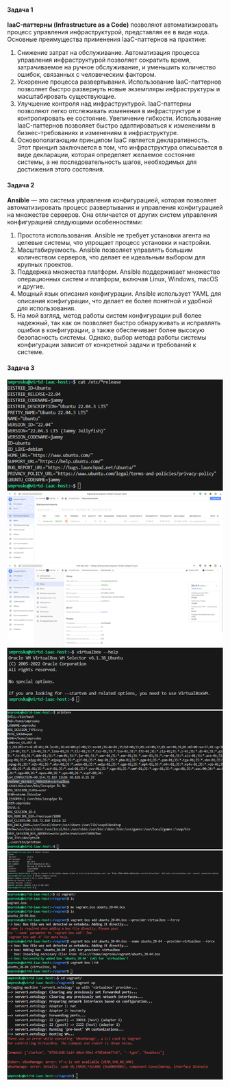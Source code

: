 #### Задача 1

**IaaC-паттерны (Infrastructure as a Code)** позволяют автоматизировать процесс управления инфраструктурой, представляя ее в виде кода. Основные преимущества применения IaaC-паттернов на практике:

1. Снижение затрат на обслуживание. Автоматизация процесса управления инфраструктурой позволяет сократить время, затрачиваемое на ручное обслуживание, и уменьшить количество ошибок, связанных с человеческим фактором.
2. Ускорение процесса развертывания. Использование IaaC-паттернов позволяет быстро развернуть новые экземпляры инфраструктуры и масштабировать существующие.
3. Улучшение контроля над инфраструктурой. IaaC-паттерны позволяют легко отслеживать изменения в инфраструктуре и контролировать ее состояние.
Увеличение гибкости. Использование IaaC-паттернов позволяет быстро адаптироваться к изменениям в бизнес-требованиях и изменениям в инфраструктуре.
4. Основополагающим принципом IaaC является декларативность. Этот принцип заключается в том, что инфраструктура описывается в виде декларации, которая определяет желаемое состояние системы, а не последовательность шагов, необходимых для достижения этого состояния.

#### Задача 2
**Ansible** — это система управления конфигурацией, которая позволяет автоматизировать процесс развертывания и управления конфигурацией на множестве серверов. Она отличается от других систем управления конфигурацией следующими особенностями:

1. Простота использования. Ansible не требует установки агента на целевые системы, что упрощает процесс установки и настройки.
2. Масштабируемость. Ansible позволяет управлять большим количеством серверов, что делает ее идеальным выбором для крупных проектов.
3. Поддержка множества платформ. Ansible поддерживает множество операционных систем и платформ, включая Linux, Windows, macOS и другие.
4. Мощный язык описания конфигурации. Ansible использует YAML для описания конфигурации, что делает ее более понятной и удобной для использования.
5. На мой взгляд, метод работы систем конфигурации pull более надежный, так как он позволяет быстро обнаруживать и исправлять ошибки в конфигурации, а также обеспечивает более высокую безопасность системы. Однако, выбор метода работы системы конфигурации зависит от конкретной задачи и требований к системе.

#### Задача 3

![](img/host-release.png)
![](img/cloud-vm.png)
![](img/cloud-vm-brief.png)
![](img/virtualbox-help.png)
![](img/add_vag_env.png)
![](img/docker-version.png)
![](img/add-box.png)
![](img/vag-up-err.png)

